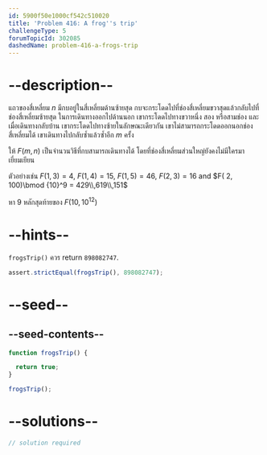 ```yaml
---
id: 5900f50e1000cf542c510020
title: 'Problem 416: A frog''s trip'
challengeType: 5
forumTopicId: 302085
dashedName: problem-416-a-frogs-trip
---
```


# --description--

แถวของสี่เหลี่ยม $n$ มีกบอยู่ในสี่เหลี่ยมด้านซ้ายสุด กบจะกระโดดไปที่ช่องสี่เหลี่ยมขวาสุดแล้วกลับไปที่ช่องสี่เหลี่ยมซ้ายสุด ในการเดินทางออกไปด้านนอก เขากระโดดไปทางขวาหนึ่ง สอง หรือสามช่อง และเมื่อเดินทางกลับบ้าน เขากระโดดไปทางซ้ายในลักษณะเดียวกัน เขาไม่สามารถกระโดดออกนอกช่องสี่เหลี่ยมได้ เขาเดินทางไปกลับซ้ำแล้วซ้ำอีก $m$ ครั้ง

ให้ $F(m, n)$ เป็นจำนวนวิธีที่กบสามารถเดินทางได้ โดยที่ช่องสี่เหลี่ยมส่วนใหญ่ยังคงไม่มีใครมาเยี่ยมเยียน

ตัวอย่างเช่น $F(1, 3) = 4$, $F(1, 4) = 15$, $F(1, 5) = 46$, $F(2, 3) = 16$ and $F( 2, 100)\bmod {10}^9 = 429\\,619\\,151$

หา 9 หลักสุดท้ายของ $F(10, {10}^{12})$

# --hints--

`frogsTrip()` ควร return `898082747`.

```js
assert.strictEqual(frogsTrip(), 898082747);
```

# --seed--

## --seed-contents--

```js
function frogsTrip() {

  return true;
}

frogsTrip();
```

# --solutions--

```js
// solution required
```
